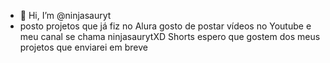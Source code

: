 - 👋 Hi, I’m @ninjasauryt
-  posto projetos que já fiz no Alura 
gosto de postar vídeos no Youtube e meu canal se chama ninjasaurytXD Shorts
espero que gostem dos meus projetos que enviarei em breve
